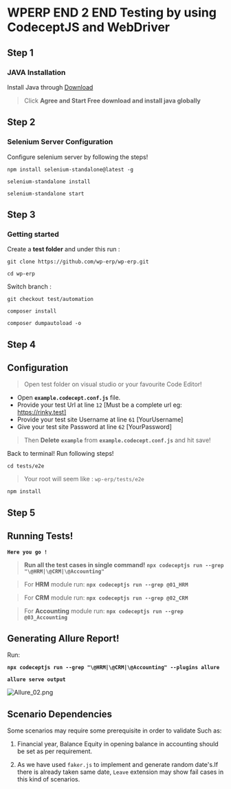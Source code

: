 # WPERP END 2 END Testing by using CodeceptJS and WebDriver

## Step 1
### JAVA Installation 
Install Java through [Download](https://java.com/en/download/)

> Click  **Agree and Start Free download and install java globally**
## Step 2
### Selenium Server Configuration
Configure selenium server by following the steps!
```
npm install selenium-standalone@latest -g
```
```
selenium-standalone install
```
```
selenium-standalone start
```

## Step 3
### Getting started

Create a **test folder** and under this run :

```
git clone https://github.com/wp-erp/wp-erp.git
```
```
cd wp-erp
```
Switch branch :
```
git checkout test/automation
```
```
composer install
```
```
composer dumpautoload -o
```

## Step 4
## Configuration
 
> Open test folder on visual studio or your favourite Code Editor!

 - Open **`example.codecept.conf.js`** file.
 - Provide your test Url at  line `12` [Must be a complete url eg: https://rinky.test]
 - Provide your test site Username at line `61` [YourUsername]
 - Give your test site Password at line `62` [YourPassword]
 
 
> Then **Delete** **`example`**  from **`example.codecept.conf.js`** and hit save! 

Back to terminal! Run following steps!
```
cd tests/e2e
```

>Your root will seem like :  `wp-erp/tests/e2e `

```
npm install
```

## Step 5

## Running Tests!

**`Here you go !`**
>**Run all the test cases in single command!**
>**`npx codeceptjs run --grep "\@HRM|\@CRM|\@Accounting" `**


>For **HRM** module run:
**`npx codeceptjs run --grep @01_HRM`** 

> For **CRM** module run:
**`npx codeceptjs run --grep @02_CRM`** 

>For **Accounting** module run:
**`npx codeceptjs run --grep @03_Accounting`** 

## Generating Allure Report!

Run:

**`npx codeceptjs run --grep "\@HRM|\@CRM|\@Accounting" --plugins allure`**

**`allure serve output`**

![Allure_02.png](https://i.postimg.cc/SxHF8xLL/graph.png)
## Scenario Dependencies

Some scenarios may require some prerequisite in order to validate Such as:

1. Financial year, Balance Equity in opening balance in accounting should be set as per requirement.
    
2. As we have used ``faker.js`` to implement and generate random date's.If there is already taken same date, ``Leave`` extension may show fail cases in this kind of scenarios.
